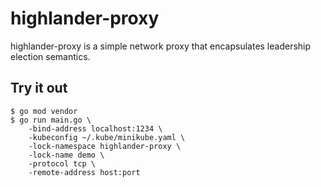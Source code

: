 # highlander-proxy

highlander-proxy is a simple network proxy that encapsulates leadership election semantics.

## Try it out

```
$ go mod vendor
$ go run main.go \
    -bind-address localhost:1234 \
    -kubeconfig ~/.kube/minikube.yaml \
    -lock-namespace highlander-proxy \
    -lock-name demo \
    -protocol tcp \
    -remote-address host:port
```
